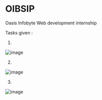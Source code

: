 # OIBSIP
Oasis Infobyte Web development internship

Tasks given :

1.
![image](https://github.com/SrimayeeBoyina/OIBSIP/assets/107919144/3fa4c7cc-eb2d-4a4e-8cc8-3f9c85aae6c9)

2.
![image](https://github.com/SrimayeeBoyina/OIBSIP/assets/107919144/aab1ef44-0d02-4501-9eaa-ea8434a2a7c2)

3.
![image](https://github.com/SrimayeeBoyina/OIBSIP/assets/107919144/575e744d-e0f2-427f-a0bb-daaa52306366)




